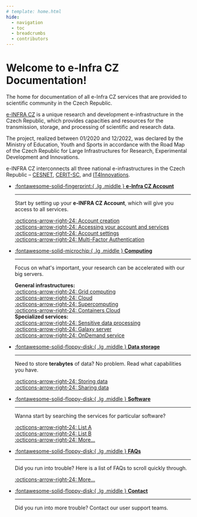 ```yaml
---
# template: home.html
hide:
  - navigation
  - toc
  - breadcrumbs
  - contributors
---
```

# Welcome to e-Infra CZ Documentation!

The home for documentation of all e-Infra CZ services that are provided to scientific community in the Czech Republic.

[e-INFRA CZ]( https://du.cesnet.cz/en/start) is a unique research and development e-infrastructure in the Czech Republic,
which provides capacities and resources for the transmission, storage, and processing of scientific and research data.

The project, realized between 01/2020 and 12/2022, was declared by the Ministry of Education, Youth and Sports
in accordance with the Road Map of the Czech Republic for Large Infrastructures for Research, Experimental Development and Innovations.

e-INFRA CZ interconnects all three national e-infrastructures in the Czech Republic – [CESNET](https://www.cesnet.cz/?lang=en), [CERIT-SC](https://www.cerit-sc.cz/), and [IT4Innovations](https://www.it4i.cz/en).

<!-- # e-INFRA CZ Data Services -->

<div class="grid cards" markdown>

-   [:fontawesome-solid-fingerprint:{ .lg .middle } __e-Infra CZ Account__](./account)

    ---

    Start by setting up your **e-INFRA CZ Account**, which will give you access to all services.

    [:octicons-arrow-right-24: Account creation](./account/creation)   
    [:octicons-arrow-right-24: Accessing your account and services](./account/access)   
    [:octicons-arrow-right-24: Account settings](./account/management/)   
    [:octicons-arrow-right-24: Multi-Factor Authentication](./account/mfa/setup)


-   [:fontawesome-solid-microchip:{ .lg .middle } __Computing__](./compute)

    ---

    Focus on what's important, your research can be accelerated with our big servers.
    
    **General infrastructures:<br/>**
    [:octicons-arrow-right-24: Grid computing](./compute/grid)   
    [:octicons-arrow-right-24: Cloud](./compute/openstack/)   
    [:octicons-arrow-right-24: Supercomputing](./compute/supercomputing/)   
    [:octicons-arrow-right-24: Containers Cloud](./compute/kubernetes/)   
    **Specialized services:<br/>**
    [:octicons-arrow-right-24: Sensitive data processing](./compute/sensitive/)   
    [:octicons-arrow-right-24: Galaxy server](./compute/galaxy/)   
    [:octicons-arrow-right-24: OnDemand service](./compute/ondemand/)   

-   [:fontawesome-solid-floppy-disk:{ .lg .middle } __Data storage__](./storage)

    ---

    Need to store **terabytes** of data? No problem. Read what capabilities you have.

    [:octicons-arrow-right-24: Storing data](./storage/)   
    [:octicons-arrow-right-24: Sharing data](./storage/)   

-   [:fontawesome-solid-floppy-disk:{ .lg .middle } __Software__](./software)

    ---

    Wanna start by searching the services for particular software? 

    [:octicons-arrow-right-24: List A](./software/list_a)   
    [:octicons-arrow-right-24: List B](./software/list_b)   
    [:octicons-arrow-right-24: More...](./software/)   

-   [:fontawesome-solid-floppy-disk:{ .lg .middle } __FAQs__](./faqs)

    ---

    Did you run into trouble? Here is a list of FAQs to scroll quickly through.

    [:octicons-arrow-right-24: More...](./faqs/)   

-   [:fontawesome-solid-floppy-disk:{ .lg .middle } __Contact__](./contact)

    ---

    Did you run into more trouble? Contact our user support teams.

</div>

